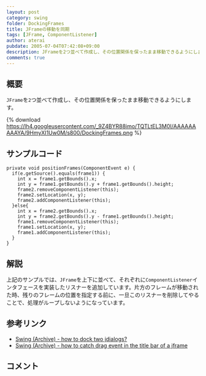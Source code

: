 ```yaml
---
layout: post
category: swing
folder: DockingFrames
title: JFrameの移動を同期
tags: [JFrame, ComponentListener]
author: aterai
pubdate: 2005-07-04T07:42:08+09:00
description: JFrameを2つ並べて作成し、その位置関係を保ったまま移動できるようにします。
comments: true
---
```

## 概要
`JFrame`を`2`つ並べて作成し、その位置関係を保ったまま移動できるようにします。

{% download https://lh4.googleusercontent.com/_9Z4BYR88imo/TQTLtEL3M0I/AAAAAAAAAYA/9HmyXI1Uw0M/s800/DockingFrames.png %}

## サンプルコード
<pre class="prettyprint"><code>private void positionFrames(ComponentEvent e) {
  if(e.getSource().equals(frame1)) {
    int x = frame1.getBounds().x;
    int y = frame1.getBounds().y + frame1.getBounds().height;
    frame2.removeComponentListener(this);
    frame2.setLocation(x, y);
    frame2.addComponentListener(this);
  }else{
    int x = frame2.getBounds().x;
    int y = frame2.getBounds().y - frame1.getBounds().height;
    frame1.removeComponentListener(this);
    frame1.setLocation(x, y);
    frame1.addComponentListener(this);
  }
}
</code></pre>

## 解説
上記のサンプルでは、`JFrame`を上下に並べて、それぞれに`ComponentListener`インタフェースを実装したリスナーを追加しています。片方のフレームが移動された時、残りのフレームの位置を指定する前に、一旦このリスナーを削除してやることで、処理がループしないようになっています。

## 参考リンク
- [Swing (Archive) - how to dock two jdialogs?](https://community.oracle.com/thread/1479997)
- [Swing (Archive) - how to catch drag event in the title bar of a jframe](https://community.oracle.com/thread/1492552)

<!-- dummy comment line for breaking list -->

## コメント
